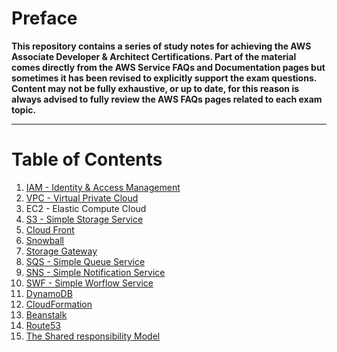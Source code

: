 # Preface

**This repository contains a series of study notes for achieving the AWS Associate Developer & Architect Certifications.
Part of the material comes directly from the AWS Service FAQs and Documentation pages but sometimes it has been revised to explicitly support the exam questions.
Content may not be fully exhaustive, or up to date, for this reason is always advised to fully review the AWS FAQs pages related to each exam topic.**

* * *

# Table of Contents

1. [IAM - Identity & Access Management](iam/README.md)
2. [VPC - Virtual Private Cloud](vpc/README.md)
3. EC2 - Elastic Compute Cloud
4. [S3 - Simple Storage Service](s3/README.md)
5. [Cloud Front](cloud-front/README.md)
6. [Snowball](snowball/README.md)
7. [Storage Gateway](storage-gateway/README.md)
8. [SQS - Simple Queue Service](sqs/README.md)
9. [SNS - Simple Notification Service](sns/README.md)
10. [SWF - Simple Worflow Service](swf/README.md) 
11. [DynamoDB](dynamodb/README.md)
12. [CloudFormation](cloudformation/README.md)
13. [Beanstalk](beanstalk/README.md)
14. [Route53](route53/README.md)
15. [The Shared responsibility Model](shared-responsibility-model/README.md)